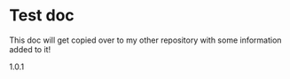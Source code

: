 # Test doc

This doc will get copied over to my other repository with some information added to it! 

1.0.1
